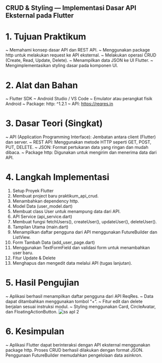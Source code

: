 ## CRUD & Styling — Implementasi Dasar API Eksternal pada Flutter

# 1. Tujuan Praktikum

~ Memahami konsep dasar API dan REST API.
~ Menggunakan package http untuk melakukan request ke API eksternal.
~ Melakukan operasi CRUD (Create, Read, Update, Delete).
~ Menampilkan data JSON ke UI Flutter.
~ Mengimplementasikan styling dasar pada komponen UI.

# 2. Alat dan Bahan

~ Flutter SDK
~ Android Studio / VS Code
~ Emulator atau perangkat fisik Android
~ Package: http: ^1.2.1
~ API: https://reqres.in

# 3. Dasar Teori (Singkat)

~ API (Application Programming Interface): Jembatan antara client (Flutter) dan server.
~ REST API: Menggunakan metode HTTP seperti GET, POST, PUT, DELETE.
~ JSON: Format pertukaran data yang ringan dan mudah dibaca.
~ Package http: Digunakan untuk mengirim dan menerima data dari API.

# 4. Langkah Implementasi

1. Setup Proyek Flutter
2. Membuat project baru praktikum_api_crud.
3. Menambahkan dependency http.
4. Model Data (user_model.dart)
5. Membuat class User untuk menampung data dari API.
6. API Service (api_service.dart)
7. Membuat fungsi fetchUsers(), createUser(), updateUser(), deleteUser().
8. Tampilan Utama (main.dart)
9. Menampilkan daftar pengguna dari API menggunakan FutureBuilder dan ListView.
10. Form Tambah Data (add_user_page.dart)
11. Menggunakan TextFormField dan validasi form untuk menambahkan user baru.
12. Fitur Update & Delete
13. Menghapus dan mengedit data melalui API (tugas lanjutan).

# 5. Hasil Pengujian

~ Aplikasi berhasil menampilkan daftar pengguna dari API ReqRes.
~ Data dapat ditambahkan menggunakan tombol “+”.
~ Fitur edit dan delete berjalan sesuai instruksi modul.
~ Styling menggunakan Card, CircleAvatar, dan FloatingActionButton.
![ss apl 2](https://github.com/user-attachments/assets/f3e46856-d2be-4443-a702-794a51882a8c)


# 6. Kesimpulan

~ Aplikasi Flutter dapat berinteraksi dengan API eksternal menggunakan package http.
Proses CRUD berhasil dilakukan dengan format JSON.
Penggunaan FutureBuilder memudahkan pengelolaan data asinkron.

